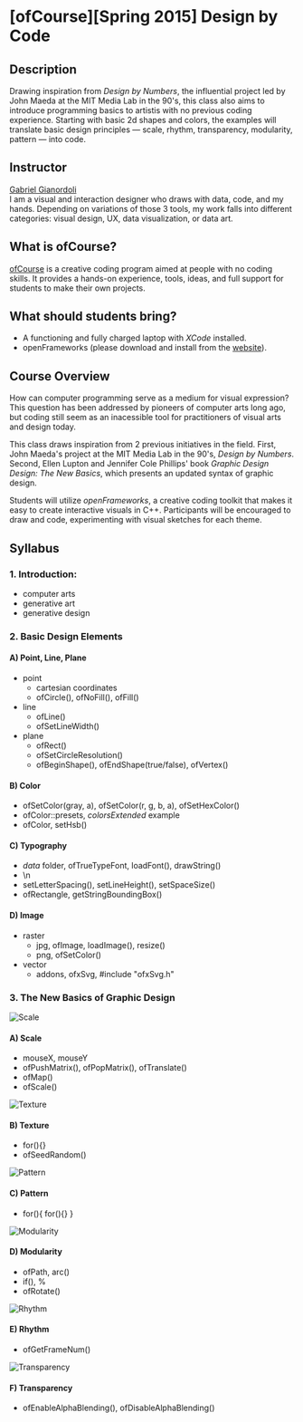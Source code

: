 # [ofCourse][Spring 2015] Design by Code

## Description

Drawing inspiration from *Design by Numbers*, the influential project led by John Maeda at the MIT Media Lab in the 90's, this class also aims to introduce programming basics to artistis with no previous coding experience. Starting with basic 2d shapes and colors, the examples will translate basic design principles — scale, rhythm, transparency, modularity, pattern — into code.


## Instructor

[Gabriel Gianordoli](http://gianordoli.com/)  
I am a visual and interaction designer who draws with data, code, and my hands. Depending on variations of those 3 tools, my work falls into different categories: visual design, UX, data visualization, or data art.


## What is ofCourse?

[ofCourse](http://www.ofcourse.io/) is a creative coding program aimed at people with no coding skills. It provides a hands-on experience, tools, ideas, and full support for students to make their own projects.

 
## What should students bring?

* A functioning and fully charged laptop with *XCode* installed.
* openFrameworks (please download and install from the [website](http://openframeworks.cc/download/)).


## Course Overview

How can computer programming serve as a medium for visual expression? This question has been addressed by pioneers of computer arts long ago, but coding still seem as an inacessible tool for practitioners of visual arts and design today.

This class draws inspiration from 2 previous initiatives in the field. First, John Maeda's project at the MIT Media Lab in the 90's, *Design by Numbers*. Second, Ellen Lupton and Jennifer Cole Phillips' book *Graphic Design Design: The New Basics*, which presents an updated syntax of graphic design.

Students will utilize *openFrameworks*, a creative coding toolkit that makes it easy to create interactive visuals in C++. Participants will be encouraged to draw and code, experimenting with visual sketches for each theme.


## Syllabus


### 1. Introduction:
* computer arts
* generative art
* generative design


### 2. Basic Design Elements

#### A) Point, Line, Plane

* point
	* cartesian coordinates
	* ofCircle(), ofNoFill(), ofFill()
* line
	* ofLine()
	* ofSetLineWidth()
* plane
	* ofRect()
	* ofSetCircleResolution()
	* ofBeginShape(), ofEndShape(true/false), ofVertex()

	
#### B) Color

* ofSetColor(gray, a), ofSetColor(r, g, b, a), ofSetHexColor()
* ofColor::presets, *colorsExtended* example
* ofColor, setHsb()


#### C) Typography

* *data* folder, ofTrueTypeFont, loadFont(), drawString()
* \n
* setLetterSpacing(), setLineHeight(), setSpaceSize()
* ofRectangle, getStringBoundingBox()

	
#### D) Image

* raster
	* jpg, ofImage, loadImage(), resize()
	* png, ofSetColor()
* vector
	* addons, ofxSvg, #include "ofxSvg.h"


### 3. The New Basics of Graphic Design

![Scale](_img/01_scale.png)

#### A) Scale
* mouseX, mouseY
* ofPushMatrix(), ofPopMatrix(), ofTranslate()
* ofMap()
* ofScale()

![Texture](_img/02_texture.png)

#### B) Texture
* for(){}
* ofSeedRandom()

![Pattern](_img/03_pattern.png)

#### C) Pattern
* for(){ for(){} }

![Modularity](_img/04_modularity.png)

#### D) Modularity
* ofPath, arc()
* if(), %
* ofRotate()

![Rhythm](_img/05_rhythm.png)

#### E) Rhythm
* ofGetFrameNum()

![Transparency](_img/06_transparency.png)

#### F) Transparency
* ofEnableAlphaBlending(), ofDisableAlphaBlending()
